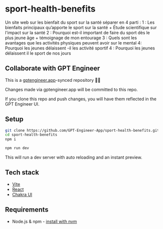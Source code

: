 # sport-health-benefits

Un site web sur les bienfait du sport sur la santé séparer en 4 parti : 1 : Les bienfaits principaux qu’apporte le sport sur la santé + Étude scientifique sur l'impact sur la santé
2 : Pourquoi est-il important de faire du sport dès le plus jeune âge + témoignage de mon entourage
3 : Quels sont les avantages que les activités physiques peuvent avoir sur le mental 4: Pourquoi les jeunes délaissent -il les activité sportif 
4 : Pourquoi les jeunes délaissent il le sport de nos jours  


## Collaborate with GPT Engineer

This is a [gptengineer.app](https://gptengineer.app)-synced repository 🌟🤖

Changes made via gptengineer.app will be committed to this repo.

If you clone this repo and push changes, you will have them reflected in the GPT Engineer UI.

## Setup

```sh
git clone https://github.com/GPT-Engineer-App/sport-health-benefits.git
cd sport-health-benefits
npm i
```

```sh
npm run dev
```

This will run a dev server with auto reloading and an instant preview.

## Tech stack

- [Vite](https://vitejs.dev/)
- [React](https://react.dev/)
- [Chakra UI](https://chakra-ui.com/)

## Requirements

- Node.js & npm - [install with nvm](https://github.com/nvm-sh/nvm#installing-and-updating)
